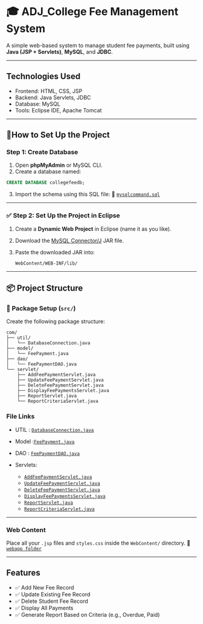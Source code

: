 # 🎓 ADJ\_College Fee Management System

A simple web-based system to manage student fee payments, built using **Java (JSP + Servlets)**, **MySQL**, and **JDBC**.

---

## Technologies Used

* Frontend: HTML, CSS, JSP
* Backend: Java Servlets, JDBC
* Database: MySQL
* Tools: Eclipse IDE, Apache Tomcat

---

## 📅How to Set Up the Project

### Step 1: Create Database

1. Open **phpMyAdmin** or MySQL CLI.
2. Create a database named:

```sql
CREATE DATABASE collegefeedb;
```

3. Import the schema using this SQL file:
   📌 [`mysqlcommand.sql`](https://github.com/Rajeshwari670/ADJ_CollageFeeManagmentSystem/blob/main/mysqlCommand.sql)

---

### ✅ Step 2: Set Up the Project in Eclipse

1. Create a **Dynamic Web Project** in Eclipse (name it as you like).

2. Download the [MySQL Connector/J](https://dev.mysql.com/downloads/connector/j/) JAR file.

3. Paste the downloaded JAR into:

   ```
   WebContent/WEB-INF/lib/
   ```

---

## 📦 Project Structure

### 📁 Package Setup (`src/`)

Create the following package structure:

```
com/
├── util/
│   └── DatabaseConnection.java
├── model/
│   └── FeePayment.java
├── dao/
│   └── FeePaymentDAO.java
└── servlet/
    ├── AddFeePaymentServlet.java
    ├── UpdateFeePaymentServlet.java
    ├── DeleteFeePaymentServlet.java
    ├── DisplayFeePaymentsServlet.java
    ├── ReportServlet.java
    └── ReportCriteriaServlet.java
```

###  File Links

*  UTIL : [`DatabaseConnection.java`](https://github.com/Rajeshwari670/ADJ_CollageFeeManagmentSystem/blob/main/com/util/DatabaseConnection.class)
* Model :[`FeePayment.java`](https://github.com/Rajeshwari670/ADJ_CollageFeeManagmentSystem/blob/main/com/model/FeePayment.class)
*  DAO : [`FeePaymentDAO.java`](https://github.com/Rajeshwari670/ADJ_CollageFeeManagmentSystem/blob/main/com/dao/FeePaymentDAO.class)
* Servlets:

  * [`AddFeePaymentServlet.java`](https://github.com/SrinivaS4321/CollegeFeeMangementSystem/blob/main/com/servlet/AddFeePaymentServlet.java)
  * [`UpdateFeePaymentServlet.java`](https://github.com/SrinivaS4321/CollegeFeeMangementSystem/blob/main/com/servlet/UpdateFeePaymentServlet.java)
  * [`DeleteFeePaymentServlet.java`](https://github.com/SrinivaS4321/CollegeFeeMangementSystem/blob/main/com/servlet/DeleteFeePaymentServlet.java)
  * [`DisplayFeePaymentsServlet.java`](https://github.com/SrinivaS4321/CollegeFeeMangementSystem/blob/main/com/servlet/DisplayFeePaymentsServlet.java)
  * [`ReportServlet.java`](https://github.com/SrinivaS4321/CollegeFeeMangementSystem/blob/main/com/servlet/ReportServlet.java)
  * [`ReportCriteriaServlet.java`](https://github.com/SrinivaS4321/CollegeFeeMangementSystem/blob/main/com/servlet/ReportCriteriaServlet.java)

---

###  Web Content

Place all your `.jsp` files and `styles.css` inside the `WebContent/` directory.
📌 [`webapp folder`](https://github.com/SrinivaS4321/CollegeFeeMangementSystem/tree/main/webapp)

---

## Features

* ✅ Add New Fee Record
* ✅ Update Existing Fee Record
* ✅ Delete Student Fee Record
* ✅ Display All Payments
* ✅ Generate Report Based on Criteria (e.g., Overdue, Paid)



